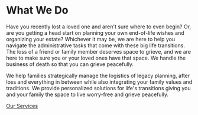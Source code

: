 # What We Do
Have you recently lost a loved one and aren't sure where to even begin? Or, are you getting a head start on planning your own end-of-life wishes and organizing your estate? Whichever it may be, we are here to help you navigate the administrative tasks that come with these big life transitions. The loss of a friend or family member deserves space to grieve, and we are here to make sure you or your loved ones have that space. We handle the business of death so that you can grieve peacefully.

We help families strategically manage the logistics of legacy planning, after loss and everything in between while also integrating your family values and traditions. We provide personalized solutions for life's transitions giving you and your family the space to live worry-free and grieve peacefully.

[Our Services](services)
